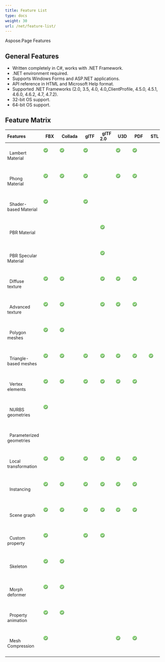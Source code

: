```yaml
---
title: Feature List
type: docs
weight: 30
url: /net/feature-list/
---
```


Aspose.Page Features
## **General Features**
- Written completely in C#, works with .NET Framework.
- .NET environment required.
- Supports Windows Forms and ASP.NET applications.
- API reference in HTML and Microsoft Help format.
- Supported .NET Frameworks (2.0, 3.5, 4.0, 4.0_ClientProfile, 4.5.0, 4.5.1, 4.6.0, 4.6.2, 4.7, 4.7.2).
- 32-bit OS support.
- 64-bit OS support.
## **Feature Matrix**

|**Features** |` `FBX |` `Collada |` `glTF |` `glTF 2.0 |` `U3D |` `PDF |` `STL |` `OBJ |` `PLY |` `3DS |` `ASE |` `X |` `3MF |` `RVM |` `Draco |
| :- | :- | :- | :- | :- | :- | :- | :- | :- | :- | :- | :- | :- | :- | :- | :- |
|` `Lambert Material |<p>![todo:image_alt_text](accept.png)</p><p> </p>|<p>![todo:image_alt_text](accept.png)</p><p> </p>|<p>![todo:image_alt_text](accept.png)</p><p> </p>| |<p>![todo:image_alt_text](accept.png)</p><p> </p>|<p>![todo:image_alt_text](accept.png)</p><p> </p>| |<p>![todo:image_alt_text](accept.png)</p><p> </p>| |<p>![todo:image_alt_text](accept.png)</p><p> </p>|<p>![todo:image_alt_text](accept.png)</p><p> </p>|<p>![todo:image_alt_text](accept.png)</p><p> </p>| | | |
|` `Phong Material |<p>![todo:image_alt_text](accept.png)</p><p> </p>|<p>![todo:image_alt_text](accept.png)</p><p> </p>|<p>![todo:image_alt_text](accept.png)</p><p> </p>| |<p>![todo:image_alt_text](accept.png)</p><p> </p>|<p>![todo:image_alt_text](accept.png)</p><p> </p>| |<p>![todo:image_alt_text](accept.png)</p><p> </p>| | |<p>![todo:image_alt_text](accept.png)</p><p> </p>|<p>![todo:image_alt_text](accept.png)</p><p> </p>| | | |
|` `Shader-based Material |<p>![todo:image_alt_text](accept.png)</p><p> </p>| |<p>![todo:image_alt_text](accept.png)</p><p> </p>| | | | | | | | | | | | |
|` `PBR Material | | | |<p>![todo:image_alt_text](accept.png)</p><p> </p>| | | | | | | | | | | |
|` `PBR Specular Material | | | |<p>![todo:image_alt_text](accept.png)</p><p> </p>| | | | | | | | | | | |
|` `Diffuse texture |<p>![todo:image_alt_text](accept.png)</p><p> </p>|<p>![todo:image_alt_text](accept.png)</p><p> </p>| |<p>![todo:image_alt_text](accept.png)</p><p> </p>|<p>![todo:image_alt_text](accept.png)</p><p> </p>|<p>![todo:image_alt_text](accept.png)</p><p> </p>| |<p>![todo:image_alt_text](accept.png)</p><p> </p>| |<p>![todo:image_alt_text](accept.png)</p><p> </p>|<p>![todo:image_alt_text](accept.png)</p><p> </p>|<p>![todo:image_alt_text](accept.png)</p><p> </p>|<p>![todo:image_alt_text](accept.png)</p><p> </p>| | |
|` `Advanced texture |<p>![todo:image_alt_text](accept.png)</p><p> </p>|<p>![todo:image_alt_text](accept.png)</p><p> </p>| |<p>![todo:image_alt_text](accept.png)</p><p> </p>|<p>![todo:image_alt_text](accept.png)</p><p> </p>|<p>![todo:image_alt_text](accept.png)</p><p> </p>| |<p>![todo:image_alt_text](accept.png)</p><p> </p>| | | | | | | |
|` `Polygon meshes |<p>![todo:image_alt_text](accept.png)</p><p> </p>|<p>![todo:image_alt_text](accept.png)</p><p> </p>| | | | | |<p>![todo:image_alt_text](accept.png)</p><p> </p>| | | | | |<p>![todo:image_alt_text](accept.png)</p><p> </p>| |
|` `Triangle-based meshes |<p>![todo:image_alt_text](accept.png)</p><p> </p>|<p>![todo:image_alt_text](accept.png)</p><p> </p>|<p>![todo:image_alt_text](accept.png)</p><p> </p>|<p>![todo:image_alt_text](accept.png)</p><p> </p>|<p>![todo:image_alt_text](accept.png)</p><p> </p>|<p>![todo:image_alt_text](accept.png)</p><p> </p>|<p>![todo:image_alt_text](accept.png)</p><p> </p>|<p>![todo:image_alt_text](accept.png)</p><p> </p>|<p>![todo:image_alt_text](accept.png)</p><p> </p>|<p>![todo:image_alt_text](accept.png)</p><p> </p>|<p>![todo:image_alt_text](accept.png)</p><p> </p>|<p>![todo:image_alt_text](accept.png)</p><p> </p>|<p>![todo:image_alt_text](accept.png)</p><p> </p>|<p>![todo:image_alt_text](accept.png)</p><p> </p>|<p>![todo:image_alt_text](accept.png)</p><p> </p>|
|` `Vertex elements |<p>![todo:image_alt_text](accept.png)</p><p> </p>|<p>![todo:image_alt_text](accept.png)</p><p> </p>|<p>![todo:image_alt_text](accept.png)</p><p> </p>|<p>![todo:image_alt_text](accept.png)</p><p> </p>|<p>![todo:image_alt_text](accept.png)</p><p> </p>|<p>![todo:image_alt_text](accept.png)</p><p> </p>| |<p>![todo:image_alt_text](accept.png)</p><p> </p>|<p>![todo:image_alt_text](accept.png)</p><p> </p>|<p>![todo:image_alt_text](accept.png)</p><p> </p>|<p>![todo:image_alt_text](accept.png)</p><p> </p>|<p>![todo:image_alt_text](accept.png)</p><p> </p>| | |<p>![todo:image_alt_text](accept.png)</p><p> </p>|
|` `NURBS geometries |<p>![todo:image_alt_text](accept.png)</p><p> </p>| | | | | | | | | | | | | | |
|` `Parameterized geometries | | | | | | | | | | | | | |<p>![todo:image_alt_text](accept.png)</p><p> </p>| |
|` `Local transformation |<p>![todo:image_alt_text](accept.png)</p><p> </p>|<p>![todo:image_alt_text](accept.png)</p><p> </p>|<p>![todo:image_alt_text](accept.png)</p><p> </p>|<p>![todo:image_alt_text](accept.png)</p><p> </p>|<p>![todo:image_alt_text](accept.png)</p><p> </p>|<p>![todo:image_alt_text](accept.png)</p><p> </p>| | | |<p>![todo:image_alt_text](accept.png)</p><p> </p>|<p>![todo:image_alt_text](accept.png)</p><p> </p>|<p>![todo:image_alt_text](accept.png)</p><p> </p>| |<p>![todo:image_alt_text](accept.png)</p><p> </p>| |
|` `Instancing |<p>![todo:image_alt_text](accept.png)</p><p> </p>|<p>![todo:image_alt_text](accept.png)</p><p> </p>|<p>![todo:image_alt_text](accept.png)</p><p> </p>|<p>![todo:image_alt_text](accept.png)</p><p> </p>|<p>![todo:image_alt_text](accept.png)</p><p> </p>|<p>![todo:image_alt_text](accept.png)</p><p> </p>| | | | | | | | | |
|` `Scene graph |<p>![todo:image_alt_text](accept.png)</p><p> </p>|<p>![todo:image_alt_text](accept.png)</p><p> </p>|<p>![todo:image_alt_text](accept.png)</p><p> </p>|<p>![todo:image_alt_text](accept.png)</p><p> </p>|<p>![todo:image_alt_text](accept.png)</p><p> </p>|<p>![todo:image_alt_text](accept.png)</p><p> </p>| | | |<p>![todo:image_alt_text](accept.png)</p><p> </p>| |<p>![todo:image_alt_text](accept.png)</p><p> </p>| |<p>![todo:image_alt_text](accept.png)</p><p> </p>| |
|` `Custom property |<p>![todo:image_alt_text](accept.png)</p><p> </p>| |<p>![todo:image_alt_text](accept.png)</p><p> </p>|<p>![todo:image_alt_text](accept.png)</p><p> </p>| | | | | | | | | | | |
|` `Skeleton |<p>![todo:image_alt_text](accept.png)</p><p> </p>|<p>![todo:image_alt_text](accept.png)</p><p> </p>| | | | | | | | | | | | | |
|` `Morph deformer |<p>![todo:image_alt_text](accept.png)</p><p> </p>|<p>![todo:image_alt_text](accept.png)</p><p> </p>| | | | | | | | | | | | | |
|` `Property animation |<p>![todo:image_alt_text](accept.png)</p><p> </p>|<p>![todo:image_alt_text](accept.png)</p><p> </p>| | | | | | | | | | | | | |
|` `Mesh Compression |<p>![todo:image_alt_text](accept.png)</p><p> </p>| | | |<p>![todo:image_alt_text](accept.png)</p><p> </p>|<p>![todo:image_alt_text](accept.png)</p><p> </p>| | | | | | |<p>![todo:image_alt_text](accept.png)</p><p> </p>| |<p>![todo:image_alt_text](accept.png)</p><p> </p>|

